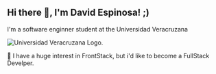## Hi there 👋, I'm David Espinosa! ;)

I'm a software enginner student at the Universidad Veracruzana

![Universidad Veracruzana Logo.](https://seeklogo.com/images/U/universidad-veracruzana-logo-39D4259CB5-seeklogo.com.png)

 🔭 I have a huge interest in FrontStack, but i'd like to become a FullStack Develper.
<!--
**echodavid/echodavid** is a ✨ _special_ ✨ repository because its `README.md` (this file) appears on your GitHub profile.

Here are some ideas to get you started:

-  I’m currently working on ...
- 🌱 I’m currently learning ...
- 👯 I’m looking to collaborate on ...
- 🤔 I’m looking for help with ...
- 💬 Ask me about ...
- 📫 How to reach me: ...
- 😄 Pronouns: ...
- ⚡ Fun fact: ...
-->
